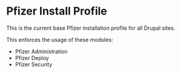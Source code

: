 Pfizer Install Profile
======================

This is the current base Pfizer installation profile for all Drupal sites.

This enforces the usage of these modules:

* Pfizer Administration
* Pfizer Deploy
* Pfizer Security
